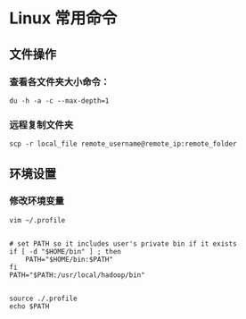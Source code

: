 # Linux 常用命令

## 文件操作

### 查看各文件夹大小命令：
```
du -h -a -c --max-depth=1
```

### 远程复制文件夹
```
scp -r local_file remote_username@remote_ip:remote_folder
```

## 环境设置

### 修改环境变量
```
vim ~/.profile


# set PATH so it includes user's private bin if it exists
if [ -d "$HOME/bin" ] ; then
    PATH="$HOME/bin:$PATH"
fi
PATH="$PATH:/usr/local/hadoop/bin"


source ./.profile
echo $PATH
```
